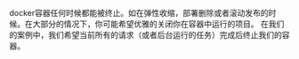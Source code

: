 docker容器任何时候都能被终止。如在弹性收缩，部署删除或者滚动发布的时候。在大部分的情况下，你可能希望优雅的关闭你在容器中运行的项目。
在我们的案例中，我们希望当前所有的请求（或者后台运行的任务）完成后终止我们的容器。
